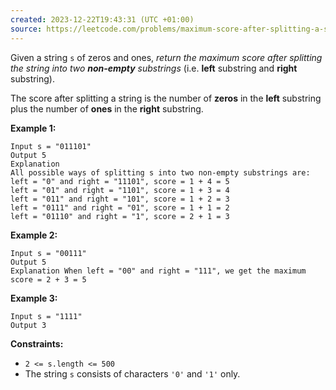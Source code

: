 ```yaml
---
created: 2023-12-22T19:43:31 (UTC +01:00)
source: https://leetcode.com/problems/maximum-score-after-splitting-a-string/
---
```

Given a string `s` of zeros and ones, _return the maximum score after splitting the string into two **non-empty** substrings_ (i.e. **left** substring and **right** substring).

The score after splitting a string is the number of **zeros** in the **left** substring plus the number of **ones** in the **right** substring.

**Example 1:**

```
Input s = "011101"
Output 5 
Explanation 
All possible ways of splitting s into two non-empty substrings are:
left = "0" and right = "11101", score = 1 + 4 = 5 
left = "01" and right = "1101", score = 1 + 3 = 4 
left = "011" and right = "101", score = 1 + 2 = 3 
left = "0111" and right = "01", score = 1 + 1 = 2 
left = "01110" and right = "1", score = 2 + 1 = 3
```

**Example 2:**

```
Input s = "00111"
Output 5
Explanation When left = "00" and right = "111", we get the maximum score = 2 + 3 = 5
```

**Example 3:**

```
Input s = "1111"
Output 3
```

**Constraints:**

-   `2 <= s.length <= 500`
-   The string `s` consists of characters `'0'` and `'1'` only.

